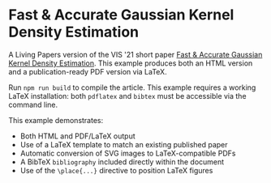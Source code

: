 # Fast & Accurate Gaussian Kernel Density Estimation

A Living Papers version of the VIS '21 short paper [Fast & Accurate Gaussian Kernel Density Estimation](http://idl.cs.washington.edu/papers/fast-kde/). This example produces both an HTML version and a publication-ready PDF version via LaTeX.

Run `npm run build` to compile the article. This example requires a working LaTeX installation: both `pdflatex` and `bibtex` must be accessible via the command line.

This example demonstrates:

- Both HTML and PDF/LaTeX output
- Use of a LaTeX template to match an existing published paper
- Automatic conversion of SVG images to LaTeX-compatible PDFs
- A BibTeX `bibliography` included directly within the document
- Use of the `\place{...}` directive to position LaTeX figures
